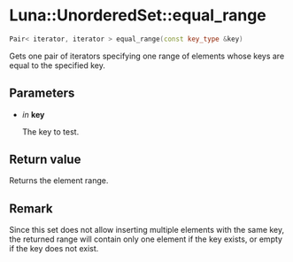 # Luna::UnorderedSet::equal_range

```c++
Pair< iterator, iterator > equal_range(const key_type &key)
```

Gets one pair of iterators specifying one range of elements whose keys are equal to the specified key. 



## Parameters
* *in* **key**

    The key to test. 

## Return value
Returns the element range. 

## Remark
Since this set does not allow inserting multiple elements with the same key, the returned range will contain only one element if the key exists, or empty if the key does not exist. 

